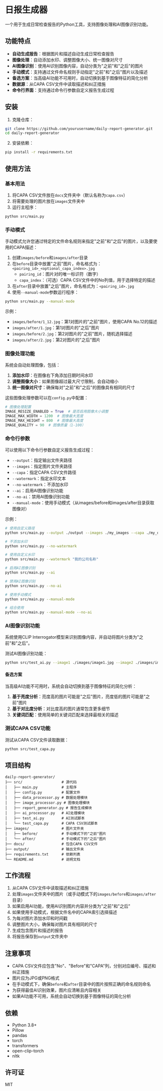 # 日报生成器

一个用于生成日常检查报告的Python工具，支持图像处理和AI图像识别功能。

## 功能特点

- **自动生成报告**：根据图片和描述自动生成日常检查报告
- **图像处理**：自动添加水印、调整图像大小、统一图像对尺寸
- **AI图像识别**：使用AI识别图像内容，自动分类为"之前"和"之后"的图片
- **手动模式**：支持通过文件命名规则手动指定"之前"和"之后"图片以及描述
- **备选方案**：当高级AI功能不可用时，自动切换到基于图像特征的简化分析
- **数据源**：从CAPA CSV文件中读取描述和纠正措施
- **命令行界面**：支持通过命令行参数自定义报告生成过程

## 安装

1. 克隆仓库：

```bash
git clone https://github.com/yourusername/daily-report-generator.git
cd daily-report-generator
```

2. 安装依赖：

```bash
pip install -r requirements.txt
```

## 使用方法

### 基本用法

1. 将CAPA CSV文件放在`docs`文件夹中（默认名称为`capa.csv`）
2. 将需要处理的图片放在`images`文件夹中
3. 运行主程序：

```bash
python src/main.py
```

### 手动模式

手动模式允许您通过特定的文件命名规则来指定"之前"和"之后"的图片，以及要使用的CAPA描述：

1. 创建`images/before`和`images/after`目录
2. 在`before`目录中放置"之前"图片，命名格式为：`<pairing_id>_<optional_capa_index>.jpg`
   - `pairing_id`：图片对的唯一标识符（数字）
   - `capa_index`：（可选）CAPA CSV文件中的No列值，用于选择特定的描述
3. 在`after`目录中放置"之后"图片，命名格式为：`<pairing_id>.jpg`
4. 使用`--manual-mode`参数运行程序：

```bash
python src/main.py --manual-mode
```

示例：
- `images/before/1_12.jpg`：第1对图片的"之前"图片，使用CAPA No.12的描述
- `images/after/1.jpg`：第1对图片的"之后"图片
- `images/before/2.jpg`：第2对图片的"之前"图片，随机选择描述
- `images/after/2.jpg`：第2对图片的"之后"图片

### 图像处理功能

系统会自动处理图像，包括：

1. **添加水印**：在图像右下角添加日期时间水印
2. **调整图像大小**：如果图像超过最大尺寸限制，会自动缩小
3. **统一图像对尺寸**：确保每对"之前"和"之后"的图像具有相同的尺寸

这些图像处理参数可以在`config.py`中配置：

```python
# 图像处理配置
IMAGE_RESIZE_ENABLED = True  # 是否启用图像大小调整
IMAGE_MAX_WIDTH = 1200  # 图像最大宽度
IMAGE_MAX_HEIGHT = 800  # 图像最大高度
IMAGE_QUALITY = 90  # 图像质量（1-100）
```

### 命令行参数

可以使用以下命令行参数自定义报告生成过程：

- `--output`：指定输出文件夹路径
- `--images`：指定图片文件夹路径
- `--capa`：指定CAPA CSV文件路径
- `--watermark`：指定水印文本
- `--no-watermark`：不添加水印
- `--ai`：启用AI图像识别功能
- `--no-ai`：禁用AI图像识别功能
- `--manual-mode`：使用手动模式（从images/before和images/after目录获取图像对）

示例：

```bash
# 使用自定义路径
python src/main.py --output ./output --images ./my_images --capa ./my_data/capa.csv

# 不添加水印
python src/main.py --no-watermark

# 使用自定义水印
python src/main.py --watermark "我的公司名称"

# 启用AI图像识别
python src/main.py --ai

# 禁用AI图像识别
python src/main.py --no-ai

# 使用手动模式
python src/main.py --manual-mode

# 组合使用
python src/main.py --manual-mode --no-ai
```

### AI图像识别功能

系统使用CLIP Interrogator模型来识别图像内容，并自动将图片分类为"之前"和"之后"。

测试AI图像识别功能：

```bash
python src/test_ai.py --image1 ./images/image1.jpg --image2 ./images/image2.jpg
```

#### 备选方案

当高级AI功能不可用时，系统会自动切换到基于图像特征的简化分析：

1. **基于亮度分析**：亮度高的图片可能是"之后"图片，亮度低的图片可能是"之前"图片
2. **基于对比度分析**：对比度高的图片通常包含更多细节
3. **关键词匹配**：使用简单的关键词匹配来选择最相关的描述

### 测试CAPA CSV功能

测试从CAPA CSV文件读取数据：

```bash
python src/test_capa.py
```

## 项目结构

```
daily-report-generator/
├── src/                  # 源代码
│   ├── main.py           # 主程序
│   ├── config.py         # 配置文件
│   ├── data_processor.py # 数据处理模块
│   ├── image_processor.py # 图像处理模块
│   ├── report_generator.py # 报告生成模块
│   ├── ai_processor.py   # AI处理模块
│   ├── test_ai.py        # AI测试脚本
│   └── test_capa.py      # CAPA CSV测试脚本
├── images/               # 图片文件夹
│   ├── before/           # 手动模式下的"之前"图片
│   └── after/            # 手动模式下的"之后"图片
├── docs/                 # 包含CAPA CSV文件
├── output/               # 输出文件夹
├── requirements.txt      # 依赖列表
└── README.md             # 说明文档
```

## 工作流程

1. 从CAPA CSV文件中读取描述和纠正措施
2. 处理`images`文件夹中的图片（或手动模式下的`images/before`和`images/after`目录）
3. 如果启用AI功能，使用AI识别图片内容并分类为"之前"和"之后"
4. 如果使用手动模式，根据文件名中的CAPA索引选择描述
5. 为每对图片添加水印和时间戳
6. 调整图片大小，确保每对图片具有相同的尺寸
7. 生成包含图片和描述的报告
8. 将报告保存到`output`文件夹中

## 注意事项

- CAPA CSV文件应包含"No"、"Before"和"CAPA"列，分别对应编号、描述和纠正措施
- 图片应为JPG或PNG格式
- 在手动模式下，确保`before`和`after`目录中的图片按照正确的命名规则命名
- 为获得最佳AI识别效果，图片应清晰且内容相关
- 如果AI功能不可用，系统会自动切换到基于图像特征的简化分析

## 依赖

- Python 3.8+
- Pillow
- pandas
- torch
- transformers
- open-clip-torch
- nltk

## 许可证

MIT 